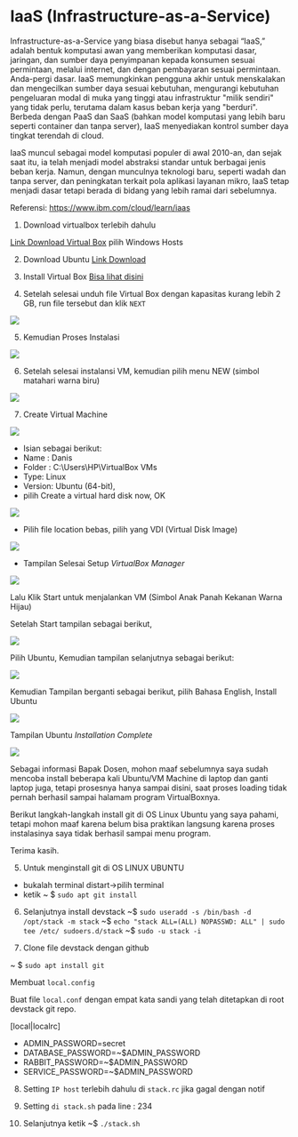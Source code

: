 # IaaS (Infrastructure-as-a-Service)

 Infrastructure-as-a-Service yang biasa disebut hanya sebagai “IaaS,” adalah bentuk komputasi awan yang memberikan komputasi dasar, jaringan, dan sumber daya penyimpanan kepada konsumen sesuai permintaan, melalui internet, dan dengan pembayaran sesuai permintaan. Anda-pergi dasar. IaaS memungkinkan pengguna akhir untuk menskalakan dan mengecilkan sumber daya sesuai kebutuhan, mengurangi kebutuhan pengeluaran modal di muka yang tinggi atau infrastruktur "milik sendiri" yang tidak perlu, terutama dalam kasus beban kerja yang "berduri". Berbeda dengan PaaS dan SaaS (bahkan model komputasi yang lebih baru seperti container dan tanpa server), IaaS menyediakan kontrol sumber daya tingkat terendah di cloud.

IaaS muncul sebagai model komputasi populer di awal 2010-an, dan sejak saat itu, ia telah menjadi model abstraksi standar untuk berbagai jenis beban kerja. Namun, dengan munculnya teknologi baru, seperti wadah dan tanpa server, dan peningkatan terkait pola aplikasi layanan mikro, IaaS tetap menjadi dasar tetapi berada di bidang yang lebih ramai dari sebelumnya.

Referensi: https://www.ibm.com/cloud/learn/iaas

1. Download virtualbox terlebih dahulu

[Link Download Virtual Box](https://www.virtualbox.org/wiki/Downloads)
pilih Windows Hosts

2. Download Ubuntu
[Link Download](https://ubuntu.com/download/desktop)

3. Install Virtual Box
[Bisa lihat disini](https://www.nesabamedia.com/cara-install-ubuntu-di-virtualbox/)

4. Setelah selesai unduh file Virtual Box dengan kapasitas kurang lebih 2 GB, run file tersebut dan klik `NEXT`

![](img/img1.jpg)

5. Kemudian Proses Instalasi

![](img/img2.jpg)

6. Setelah selesai instalansi VM, kemudian pilih menu NEW (simbol matahari warna biru)

![](img/img3.jpg)

7. Create Virtual Machine

![](img/img4.jpg)

- Isian sebagai berikut: 
- Name : Danis
- Folder : C:\Users\HP\VirtualBox VMs 
- Type: Linux 
- Version: Ubuntu (64-bit), 
- pilih Create a virtual hard disk now, OK

![](img/img6.JPG)

- Pilih file location bebas, pilih yang VDI (Virtual Disk Image)

![](img/img7.jpg)

- Tampilan Selesai Setup _VirtualBox Manager_

![](img/img5.jpg)

Lalu Klik Start untuk menjalankan VM (Simbol Anak Panah Kekanan Warna Hijau)

Setelah Start tampilan sebagai berikut,

![](img/img8.JPG)

Pilih Ubuntu, Kemudian tampilan selanjutnya sebagai berikut:

![](img/img9.JPG)

Kemudian Tampilan berganti sebagai berikut, pilih Bahasa English, Install Ubuntu

![](img/img10.JPG)

Tampilan Ubuntu _Installation Complete_

![](img/img11.JPG)

Sebagai informasi Bapak Dosen, mohon maaf sebelumnya saya sudah mencoba install beberapa kali Ubuntu/VM Machine di laptop dan ganti laptop juga, tetapi prosesnya hanya sampai disini, saat proses loading tidak pernah berhasil sampai halamam program VirtualBoxnya.

Berikut langkah-langkah install git di OS Linux Ubuntu yang saya pahami, tetapi mohon maaf karena belum bisa praktikan langsung karena proses instalasinya saya tidak berhasil sampai menu program.

Terima kasih.

5. Untuk menginstall git di OS LINUX UBUNTU
- bukalah terminal distart->pilih terminal
- ketik ~ $ `sudo apt git install`

6. Selanjutnya install devstack 
~$ `sudo useradd -s /bin/bash -d /opt/stack -m stack`
~$ `echo "stack ALL=(ALL) NOPASSWD: ALL" | sudo tee /etc/
sudoers.d/stack`
~$ `sudo -u stack -i`

7. Clone file devstack dengan github

~ $ `sudo apt install git`

Membuat `local.config`

Buat file `local.conf` dengan empat kata sandi yang telah ditetapkan di root devstack git repo.

 [local|localrc]
- ADMIN_PASSWORD=secret
- DATABASE_PASSWORD=~$ADMIN_PASSWORD
- RABBIT_PASSWORD=~$ADMIN_PASSWORD
- SERVICE_PASSWORD=~$ADMIN_PASSWORD

8. Setting `IP host` terlebih dahulu di `stack.rc` jika gagal dengan notif

9. Setting `di stack.sh` pada line : 234

10. Selanjutnya ketik ~$ `./stack.sh`
